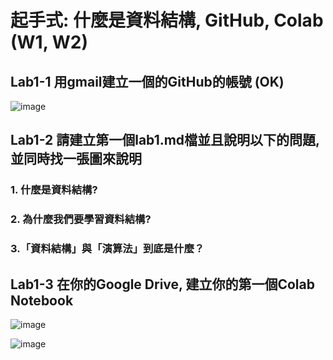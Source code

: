 # 起手式: 什麼是資料結構, GitHub, Colab (W1, W2) 

## Lab1-1 用gmail建立一個的GitHub的帳號 (OK)

![image](https://user-images.githubusercontent.com/89304181/154831490-b0c3686f-fb85-4cfd-bb10-4d3aab5c9a05.png)


## Lab1-2 請建立第一個lab1.md檔並且說明以下的問題, 並同時找一張圖來說明

### 1. 什麼是資料結構?


### 2. 為什麼我們要學習資料結構?



### 3.「資料結構」與「演算法」到底是什麼？

## Lab1-3 在你的Google Drive, 建立你的第一個Colab Notebook

![image](https://user-images.githubusercontent.com/89304181/155869514-6072d7a4-d272-45ce-adc1-ad08e30cfc88.png)

![image](https://user-images.githubusercontent.com/89304181/155869591-7917ee56-bb49-4201-978e-3d6cc37f2928.png)
